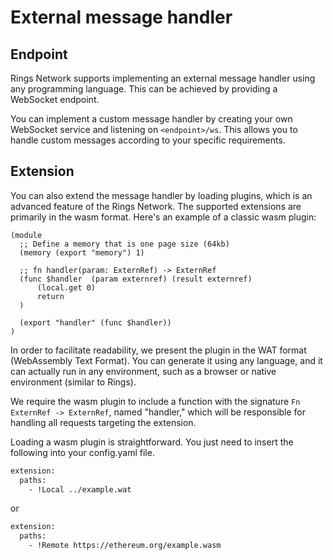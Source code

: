 # External message handler

## Endpoint



Rings Network supports implementing an external message handler using any programming language. This can be achieved by providing a WebSocket endpoint.&#x20;

You can implement a custom message handler by creating your own WebSocket service and listening on `<endpoint>/ws`. This allows you to handle custom messages according to your specific requirements.



## Extension

You can also extend the message handler by loading plugins, which is an advanced feature of the Rings Network. The supported extensions are primarily in the wasm format. Here's an example of a classic wasm plugin:

```
(module
  ;; Define a memory that is one page size (64kb)
  (memory (export "memory") 1)

  ;; fn handler(param: ExternRef) -> ExternRef
  (func $handler  (param externref) (result externref)
      (local.get 0)
      return
  )

  (export "handler" (func $handler))
)
```

In order to facilitate readability, we present the plugin in the WAT format (WebAssembly Text Format). You can generate it using any language, and it can actually run in any environment, such as a browser or native environment (similar to Rings).

We require the wasm plugin to include a function with the signature `Fn ExternRef -> ExternRef`, named "handler," which will be responsible for handling all requests targeting the extension.

Loading a wasm plugin is straightforward. You just need to insert the following into your config.yaml file.

```bash
extension:
  paths:
    - !Local ../example.wat
```

or

```bash
extension:
  paths:
    - !Remote https://ethereum.org/example.wasm
```

